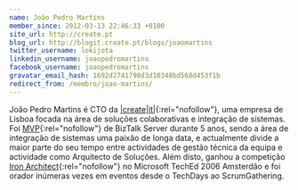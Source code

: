 ```yaml
---
name: João Pedro Martins
member_since: 2012-03-13 22:46:33 +0100
site_url: http://create.pt
blog_url: http://blogit.create.pt/blogs/joaomartins
twitter_username: lokijota
linkedin_username: joaopedromartins
facebook_username: joaopedromartins
gravatar_email_hash: 1692d2741790d3d10348bd568d453f1b
redirect_from: /membro/joao-martins/
---
```

João Pedro Martins é CTO da [\|create\|it\|][1]{:rel="nofollow"}, uma empresa de Lisboa focada na área de soluções colaborativas e integração de sistemas. Foi [MVP][2]{:rel="nofollow"} de BizTalk Server durante 5 anos, sendo a área de integração de sistemas uma paixão de longa data, e actualmente divide a maior parte do seu tempo entre actividades de gestão técnica da equipa e actividade como Arquitecto de Soluções. Além disto, ganhou a competição [Iron Architect][3]{:rel="nofollow"} no Microsoft TechEd 2006 Amsterdão e foi orador inúmeras vezes em eventos desde o TechDays ao ScrumGathering.

[1]: http://www.create.pt
[2]: http://mvp.support.microsoft.com/gp/aboutmvp "Clique para conhecer o programa MVP: Microsoft Most Valuable Professional"
[3]: http://blogs.msdn.com/b/ironarchitect/ "TechEd Iron Architect Contest"

